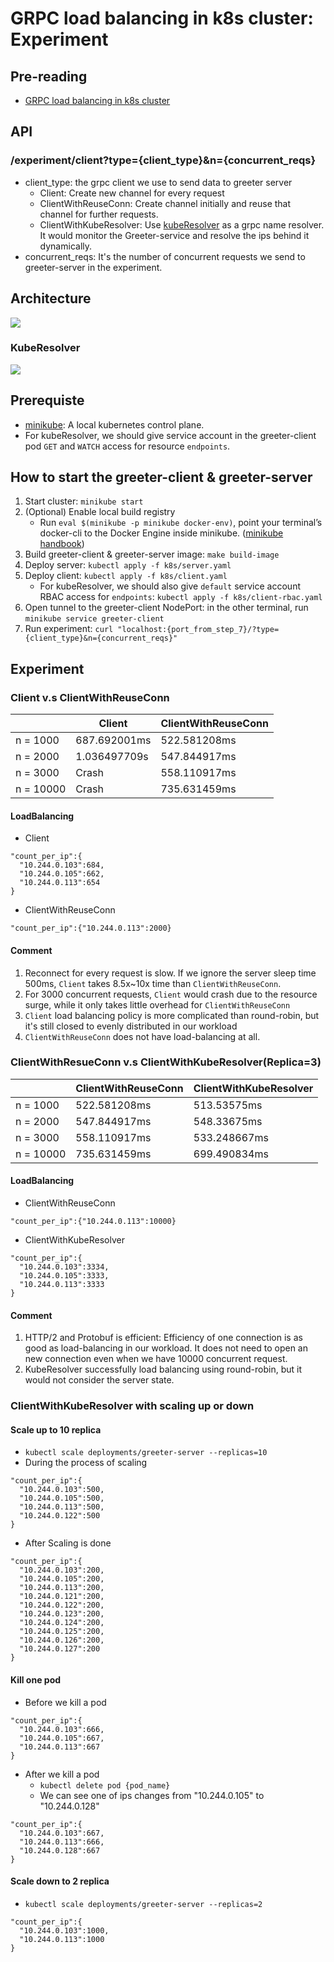 # GRPC load balancing in k8s cluster: Experiment
## Pre-reading
* [GRPC load balancing in k8s cluster](https://hackmd.io/6Q-UKmWcQuqx6I5NkIUQlQ?view)
## API
### /experiment/client?type={client_type}&n={concurrent_reqs}
* client_type: the grpc client we use to send data to greeter server
    * Client: Create new channel for every request
    * ClientWithReuseConn: Create channel initially and reuse that channel for further requests.
    * ClientWithKubeResolver: Use [kubeResolver](https://github.com/sercand/kuberesolver/tree/master) as a grpc name resolver. It would monitor the Greeter-service and resolve the ips behind it dynamically.
* concurrent_reqs: It's the number of concurrent requests we send to greeter-server in the experiment.
## Architecture
![](https://hackmd.io/_uploads/r1uCU3Xqn.png)
### KubeResolver
![](https://hackmd.io/_uploads/ryQ4inQ5h.png)

## Prerequiste
* [minikube](https://minikube.sigs.k8s.io/docs/start/): A local kubernetes control plane.
* For kubeResolver, we should give service account in the greeter-client pod `GET` and `WATCH` access for resource `endpoints`.

## How to start the greeter-client & greeter-server
1. Start cluster: `minikube start`
2. (Optional) Enable local build registry
    * Run `eval $(minikube -p minikube docker-env)`, point your terminal’s docker-cli to the Docker Engine inside minikube. ([minikube handbook](https://minikube.sigs.k8s.io/docs/handbook/pushing/#1-pushing-directly-to-the-in-cluster-docker-daemon-docker-env))
3. Build greeter-client & greeter-server image: `make build-image`
4. Deploy server: `kubectl apply -f k8s/server.yaml`
5. Deploy client: `kubectl apply -f k8s/client.yaml`
    * For kubeResolver, we should also give `default` service account RBAC access for `endpoints`: `kubectl apply -f k8s/client-rbac.yaml`
6. Open tunnel to the greeter-client NodePort: in the other terminal, run `minikube service greeter-client`
7. Run experiment: `curl "localhost:{port_from_step_7}/?type={client_type}&n={concurrent_reqs}"`

## Experiment
### Client v.s ClientWithReuseConn


|  | Client | ClientWithReuseConn |
| -------- | -------- | -------- |
| n = 1000     | 687.692001ms    | 522.581208ms    |
| n = 2000     | 1.036497709s     | 547.844917ms     |
| n = 3000     | Crash     | 558.110917ms     |
| n = 10000     | Crash     | 735.631459ms     |

#### LoadBalancing
* Client
```
"count_per_ip":{
  "10.244.0.103":684,
  "10.244.0.105":662,
  "10.244.0.113":654
}
```
* ClientWithReuseConn
```
"count_per_ip":{"10.244.0.113":2000}
```

#### Comment
1. Reconnect for every request is slow. If we ignore the server sleep time 500ms, `Client` takes 8.5x~10x time than `ClientWithReuseConn`.
2. For 3000 concurrent requests, `Client` would crash due to the resource surge, while it only takes little overhead for `ClientWithReuseConn`
3. `Client` load balancing policy is more complicated than round-robin, but it's still closed to evenly distributed in our workload
4. `ClientWithReuseConn` does not have load-balancing at all.

### ClientWithResueConn v.s ClientWithKubeResolver(Replica=3)
|  | ClientWithReuseConn | ClientWithKubeResolver |
| -------- | -------- | -------- |
| n = 1000     |522.581208ms    | 513.53575ms |
| n = 2000     | 547.844917ms   |  548.33675ms|
| n = 3000     | 558.110917ms   |  533.248667ms|
| n = 10000     | 735.631459ms  |  699.490834ms |
#### LoadBalancing
* ClientWithReuseConn
```
"count_per_ip":{"10.244.0.113":10000}
```
* ClientWithKubeResolver
```
"count_per_ip":{
  "10.244.0.103":3334,
  "10.244.0.105":3333,
  "10.244.0.113":3333
}
```
#### Comment
1. HTTP/2 and Protobuf is efficient: Efficiency of one connection is as good as load-balancing in our workload. It does not need to open an new connection even when we have 10000 concurrent request.
2. KubeResolver successfully load balancing using round-robin, but it would not consider the server state.

### ClientWithKubeResolver with scaling up or down
#### Scale up to 10 replica
* `kubectl scale deployments/greeter-server --replicas=10`
* During the process of scaling
```
"count_per_ip":{
  "10.244.0.103":500,
  "10.244.0.105":500,
  "10.244.0.113":500,
  "10.244.0.122":500
}
```
* After Scaling is done
```
"count_per_ip":{
  "10.244.0.103":200,
  "10.244.0.105":200,
  "10.244.0.113":200,
  "10.244.0.121":200,
  "10.244.0.122":200,
  "10.244.0.123":200,
  "10.244.0.124":200,
  "10.244.0.125":200,
  "10.244.0.126":200,
  "10.244.0.127":200
}
```
#### Kill one pod
* Before we kill a pod
```
"count_per_ip":{
  "10.244.0.103":666,
  "10.244.0.105":667,
  "10.244.0.113":667
}
```
* After we kill a pod
    * `kubectl delete pod {pod_name}`
    * We can see one of ips changes from "10.244.0.105" to "10.244.0.128"
```
"count_per_ip":{
  "10.244.0.103":667,
  "10.244.0.113":666,
  "10.244.0.128":667
}
```

#### Scale down to 2 replica
* `kubectl scale deployments/greeter-server --replicas=2`
```
"count_per_ip":{
  "10.244.0.103":1000,
  "10.244.0.113":1000
}
```
